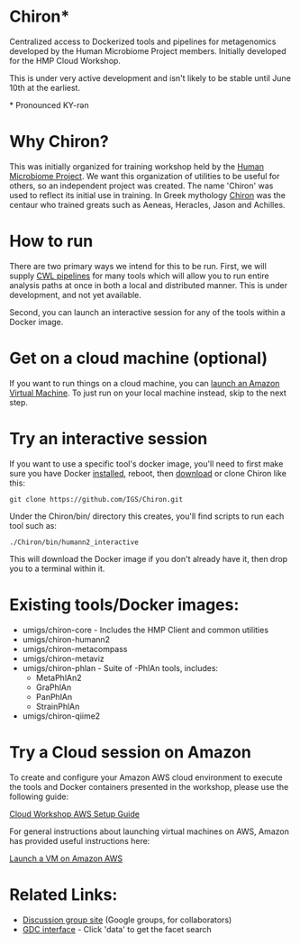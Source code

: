 # Chiron*
Centralized access to Dockerized tools and pipelines for metagenomics developed by the Human Microbiome Project members.  Initially developed for the HMP Cloud Workshop.

This is under very active development and isn't likely to be stable until June 10th at the earliest.

\* Pronounced KY-rən

# Why Chiron?

This was initially organized for training workshop held by the [Human Microbiome Project](http://hmpdacc.org/).  We want this organization of utilities to be useful for others, so an independent project was created.  The name 'Chiron' was used to reflect its initial use in training.  In Greek mythology [Chiron](https://en.wikipedia.org/wiki/Chiron) was the centaur who trained greats such as Aeneas, Heracles, Jason and Achilles.

# How to run 

There are two primary ways we intend for this to be run.  First, we will supply [CWL pipelines](http://www.commonwl.org/) for many tools which will allow you to run entire analysis paths at once in both a local and distributed manner.  This is under development, and not yet available.

Second, you can launch an interactive session for any of the tools within a Docker image.

# Get on a cloud machine (optional)

If you want to run things on a cloud machine, you can [launch an Amazon Virtual Machine](https://aws.amazon.com/getting-started/tutorials/launch-a-virtual-machine/).  To just run on your local machine instead, skip to the next step.

# Try an interactive session

If you want to use a specific tool's docker image, you'll need to first make sure you have
Docker [installed](https://docs.docker.com/engine/installation/), reboot, then [download](https://github.com/IGS/Chiron/archive/master.zip) or clone Chiron like this:

```
git clone https://github.com/IGS/Chiron.git
```

Under the Chiron/bin/ directory this creates, you'll find scripts to run each tool such as:

```
./Chiron/bin/humann2_interactive
```

This will download the Docker image if you don't already have it, then drop you to a terminal within it.

# Existing tools/Docker images:

- umigs/chiron-core - Includes the HMP Client and common utilities
- umigs/chiron-humann2
- umigs/chiron-metacompass
- umigs/chiron-metaviz
- umigs/chiron-phlan - Suite of -PhlAn tools, includes:
  - MetaPhlAn2
  - GraPhlAn
  - PanPhlAn
  - StrainPhlAn
- umigs/chiron-qiime2

# Try a Cloud session on Amazon
To create and configure your Amazon AWS cloud environment to execute the tools and Docker containers presented in the workshop, please use the following guide:

[Cloud Workshop AWS Setup Guide](/docs/amazon_aws_setup.md)

For general instructions about launching virtual machines on AWS, Amazon has provided useful instructions here:

[Launch a VM on Amazon AWS](https://aws.amazon.com/getting-started/tutorials/launch-a-virtual-machine/)

# Related Links:

- [Discussion group site](https://groups.google.com/forum/#!forum/hmp-cloud-pilot) (Google groups, for collaborators)
- [GDC interface](http://portal.ihmpdcc.org) - Click 'data' to get the facet search
